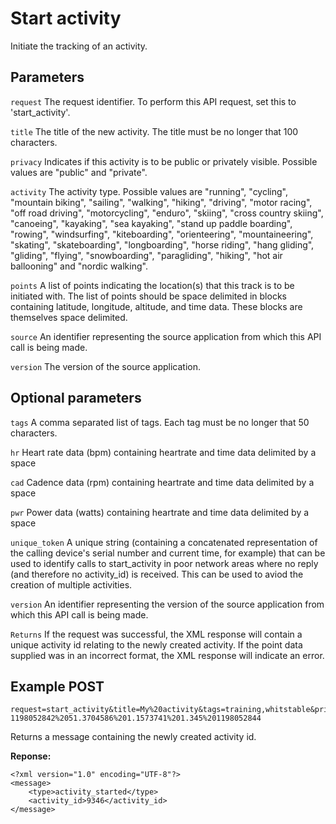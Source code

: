 Start activity
====

Initiate the tracking of an activity.

Parameters
---

`request`
The request identifier. To perform this API request, set this to 'start_activity'.

`title`
The title of the new activity. The title must be no longer that 100 characters.

`privacy`
Indicates if this activity is to be public or privately visible. Possible values are "public" and "private".

`activity`
The activity type. Possible values are "running", "cycling", "mountain biking", "sailing", "walking", "hiking", "driving", "motor racing", "off road driving", "motorcycling", "enduro", "skiing", "cross country skiing", "canoeing", "kayaking", "sea kayaking", "stand up paddle boarding", "rowing", "windsurfing", "kiteboarding", "orienteering", "mountaineering", "skating", "skateboarding", "longboarding", "horse riding", "hang gliding", "gliding", "flying", "snowboarding", "paragliding", "hiking", "hot air ballooning" and "nordic walking".

`points`
A list of points indicating the location(s) that this track is to be initiated with. The list of points should be space delimited in blocks containing latitude, longitude, altitude, and time data. These blocks are themselves space delimited.

`source`
An identifier representing the source application from which this API call is being made.

`version`
The version of the source application.

Optional parameters
---

`tags`
A comma separated list of tags. Each tag must be no longer that 50 characters.

`hr`
Heart rate data (bpm) containing heartrate and time data delimited by a space

`cad`
Cadence data (rpm) containing heartrate and time data delimited by a space

`pwr`
Power data (watts) containing heartrate and time data delimited by a space

`unique_token`
A unique string (containing a concatenated representation of the calling device's serial number and current time, for example) that can be used to identify calls to start_activity in poor network areas where no reply (and therefore no activity_id) is received. This can be used to aviod the creation of multiple activities.

`version`
An identifier representing the version of the source application from which this API call is being made.

`Returns`
If the request was successful, the XML response will contain a unique activity id relating to the newly created activity. If the point data supplied was in an incorrect format, the XML response will indicate an error.

Example POST
----
```
request=start_activity&title=My%20activity&tags=training,whitstable&privacy=public&activity=running&source=My%20app&points=51.3704583333333%201.15737333333333%201.345 1198052842%2051.3704586%201.1573741%201.345%201198052844
```

Returns a message containing the newly created activity id.

**Reponse:**
```
<?xml version="1.0" encoding="UTF-8"?>
<message>
	<type>activity_started</type>
	<activity_id>9346</activity_id>
</message>
```
